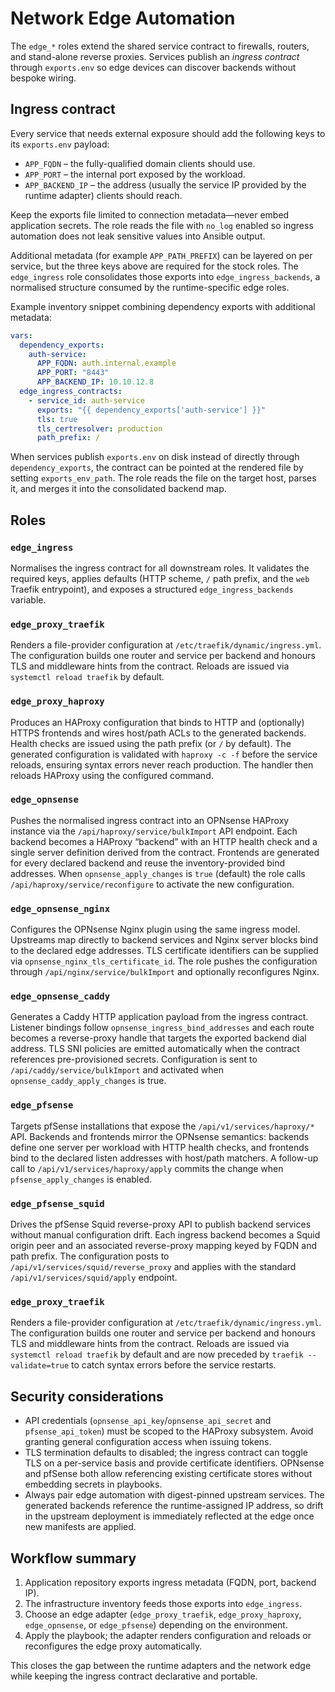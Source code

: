 # Network Edge Automation

The `edge_*` roles extend the shared service contract to firewalls, routers, and
stand-alone reverse proxies. Services publish an *ingress contract* through
`exports.env` so edge devices can discover backends without bespoke wiring.

## Ingress contract

Every service that needs external exposure should add the following keys to its
`exports.env` payload:

- `APP_FQDN` – the fully-qualified domain clients should use.
- `APP_PORT` – the internal port exposed by the workload.
- `APP_BACKEND_IP` – the address (usually the service IP provided by the
  runtime adapter) clients should reach.

Keep the exports file limited to connection metadata—never embed application
secrets. The role reads the file with `no_log` enabled so ingress automation
does not leak sensitive values into Ansible output.

Additional metadata (for example `APP_PATH_PREFIX`) can be layered on per
service, but the three keys above are required for the stock roles. The
`edge_ingress` role consolidates those exports into `edge_ingress_backends`, a
normalised structure consumed by the runtime-specific edge roles.

Example inventory snippet combining dependency exports with additional metadata:

```yaml
vars:
  dependency_exports:
    auth-service:
      APP_FQDN: auth.internal.example
      APP_PORT: "8443"
      APP_BACKEND_IP: 10.10.12.8
  edge_ingress_contracts:
    - service_id: auth-service
      exports: "{{ dependency_exports['auth-service'] }}"
      tls: true
      tls_certresolver: production
      path_prefix: /
```

When services publish `exports.env` on disk instead of directly through
`dependency_exports`, the contract can be pointed at the rendered file by
setting `exports_env_path`. The role reads the file on the target host, parses
it, and merges it into the consolidated backend map.

## Roles

### `edge_ingress`

Normalises the ingress contract for all downstream roles. It validates the
required keys, applies defaults (HTTP scheme, `/` path prefix, and the `web`
Traefik entrypoint), and exposes a structured `edge_ingress_backends` variable.

### `edge_proxy_traefik`

Renders a file-provider configuration at `/etc/traefik/dynamic/ingress.yml`. The
configuration builds one router and service per backend and honours TLS and
middleware hints from the contract. Reloads are issued via `systemctl reload
traefik` by default.

### `edge_proxy_haproxy`

Produces an HAProxy configuration that binds to HTTP and (optionally) HTTPS
frontends and wires host/path ACLs to the generated backends. Health checks are
issued using the path prefix (or `/` by default). The generated configuration is
validated with `haproxy -c -f` before the service reloads, ensuring syntax
errors never reach production. The handler then reloads HAProxy using the
configured command.

### `edge_opnsense`

Pushes the normalised ingress contract into an OPNsense HAProxy instance via the
`/api/haproxy/service/bulkImport` API endpoint. Each backend becomes a HAProxy
“backend” with an HTTP health check and a single server definition derived from
the contract. Frontends are generated for every declared backend and reuse the
inventory-provided bind addresses. When `opnsense_apply_changes` is `true`
(default) the role calls `/api/haproxy/service/reconfigure` to activate the new
configuration.

### `edge_opnsense_nginx`

Configures the OPNsense Nginx plugin using the same ingress model. Upstreams map
directly to backend services and Nginx server blocks bind to the declared edge
addresses. TLS certificate identifiers can be supplied via
`opnsense_nginx_tls_certificate_id`. The role pushes the configuration through
`/api/nginx/service/bulkImport` and optionally reconfigures Nginx.

### `edge_opnsense_caddy`

Generates a Caddy HTTP application payload from the ingress contract. Listener
bindings follow `opnsense_ingress_bind_addresses` and each route becomes a
reverse-proxy handle that targets the exported backend dial address. TLS SNI
policies are emitted automatically when the contract references pre-provisioned
secrets. Configuration is sent to `/api/caddy/service/bulkImport` and activated
when `opnsense_caddy_apply_changes` is true.

### `edge_pfsense`

Targets pfSense installations that expose the `/api/v1/services/haproxy/*` API.
Backends and frontends mirror the OPNsense semantics: backends define one
server per workload with HTTP health checks, and frontends bind to the declared
listen addresses with host/path matchers. A follow-up call to
`/api/v1/services/haproxy/apply` commits the change when
`pfsense_apply_changes` is enabled.

### `edge_pfsense_squid`

Drives the pfSense Squid reverse-proxy API to publish backend services without
manual configuration drift. Each ingress backend becomes a Squid origin peer and
an associated reverse-proxy mapping keyed by FQDN and path prefix. The
configuration posts to `/api/v1/services/squid/reverse_proxy` and applies with
the standard `/api/v1/services/squid/apply` endpoint.

### `edge_proxy_traefik`

Renders a file-provider configuration at `/etc/traefik/dynamic/ingress.yml`. The
configuration builds one router and service per backend and honours TLS and
middleware hints from the contract. Reloads are issued via `systemctl reload
traefik` by default and are now preceded by `traefik --validate=true` to catch
syntax errors before the service restarts.

## Security considerations

- API credentials (`opnsense_api_key`/`opnsense_api_secret` and
  `pfsense_api_token`) must be scoped to the HAProxy subsystem. Avoid granting
  general configuration access when issuing tokens.
- TLS termination defaults to disabled; the ingress contract can toggle TLS on a
  per-service basis and provide certificate identifiers. OPNsense and pfSense
  both allow referencing existing certificate stores without embedding secrets
  in playbooks.
- Always pair edge automation with digest-pinned upstream services. The
  generated backends reference the runtime-assigned IP address, so drift in the
  upstream deployment is immediately reflected at the edge once new manifests
  are applied.

## Workflow summary

1. Application repository exports ingress metadata (FQDN, port, backend IP).
2. The infrastructure inventory feeds those exports into `edge_ingress`.
3. Choose an edge adapter (`edge_proxy_traefik`, `edge_proxy_haproxy`,
   `edge_opnsense`, or `edge_pfsense`) depending on the environment.
4. Apply the playbook; the adapter renders configuration and reloads or
   reconfigures the edge proxy automatically.

This closes the gap between the runtime adapters and the network edge while
keeping the ingress contract declarative and portable.
